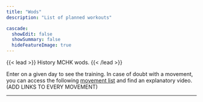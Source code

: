 ```yaml
---
title: "Wods"
description: "List of planned workouts"

cascade:
  showEdit: false
  showSummary: false
  hideFeatureImage: true
---
```


{{< lead >}}
History MCHK wods.
{{< /lead >}}

Enter on a given day to see the training. In case of doubt with a movement, you can access the following [movement list](https://www.crossfit.com/crossfit-movements) and find an explanatory video. (ADD LINKS TO EVERY MOVEMENT)

---